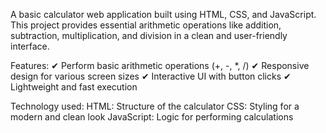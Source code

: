 A basic calculator web application built using HTML, CSS, and JavaScript. This project provides essential arithmetic operations like addition, subtraction, multiplication, and division in a clean and user-friendly interface.

Features:
✔ Perform basic arithmetic operations (+, -, *, /)
✔ Responsive design for various screen sizes
✔ Interactive UI with button clicks
✔ Lightweight and fast execution

Technology used:
HTML: Structure of the calculator
CSS: Styling for a modern and clean look
JavaScript: Logic for performing calculations

